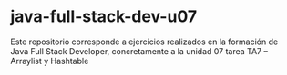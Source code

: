 # java-full-stack-dev-u07
Este repositorio corresponde a ejercicios realizados en la formación de Java Full Stack Developer, concretamente a la unidad 07 tarea TA7 – Arraylist y Hashtable
